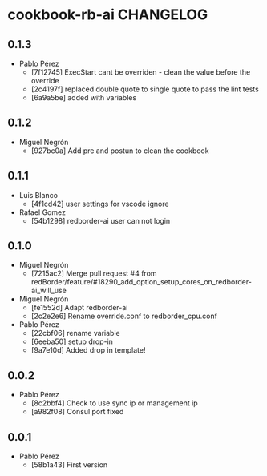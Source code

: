 cookbook-rb-ai CHANGELOG
===============

## 0.1.3

  - Pablo Pérez
    - [7f12745] ExecStart cant be overriden - clean the value before the override
    - [2c4197f] replaced double quote to single quote to pass the lint tests
    - [6a9a5be] added with variables

## 0.1.2

  - Miguel Negrón
    - [927bc0a] Add pre and postun to clean the cookbook

## 0.1.1

  - Luis Blanco
    - [4f1cd42] user settings for vscode ignore
  - Rafael Gomez
    - [54b1298] redborder-ai user can not login

## 0.1.0

  - Miguel Negrón
    - [7215ac2] Merge pull request #4 from redBorder/feature/#18290_add_option_setup_cores_on_redborder-ai_will_use
  - Miguel Negrón
    - [fe1552d] Adapt redborder-ai
    - [2c2e2e6] Rename override.conf to redborder_cpu.conf
  - Pablo Pérez
    - [22cbf06] rename variable
    - [6eeba50] setup drop-in
    - [9a7e10d] Added drop in template!

## 0.0.2

  - Pablo Pérez
    - [8c2bbf4] Check to use sync ip or management ip
    - [a982f08] Consul port fixed

## 0.0.1

  - Pablo Pérez
    - [58b1a43] First version
